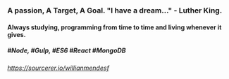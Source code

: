 ### A passion, A Target, A Goal. "I have a dream..." - Luther King.
#### Always studying, programming from time to time and living whenever it gives. 
##### #Node, #Gulp, #ES6 #React #MongoDB
###### https://sourcerer.io/willianmendesf

<!--
**willianmendesf/willianmendesf** is a ✨ _special_ ✨ repository because its `README.md` (this file) appears on your GitHub profile.

Here are some ideas to get you started:

- 🔭 I’m currently working on ...
- 🌱 I’m currently learning ...
- 👯 I’m looking to collaborate on ...
- 🤔 I’m looking for help with ...
- 💬 Ask me about ...
- 📫 How to reach me: ...
- 😄 Pronouns: ...
- ⚡ Fun fact: ...
-->
